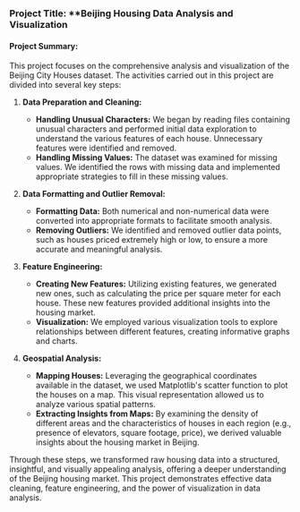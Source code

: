 ### Project Title: **Beijing Housing Data Analysis and Visualization

#### Project Summary:

This project focuses on the comprehensive analysis and visualization of the Beijing City Houses dataset. The activities carried out in this project are divided into several key steps:

1. **Data Preparation and Cleaning:**
   - **Handling Unusual Characters:** We began by reading files containing unusual characters and performed initial data exploration to understand the various features of each house. Unnecessary features were identified and removed.
   - **Handling Missing Values:** The dataset was examined for missing values. We identified the rows with missing data and implemented appropriate strategies to fill in these missing values.

2. **Data Formatting and Outlier Removal:**
   - **Formatting Data:** Both numerical and non-numerical data were converted into appropriate formats to facilitate smooth analysis. 
   - **Removing Outliers:** We identified and removed outlier data points, such as houses priced extremely high or low, to ensure a more accurate and meaningful analysis.

3. **Feature Engineering:**
   - **Creating New Features:** Utilizing existing features, we generated new ones, such as calculating the price per square meter for each house. These new features provided additional insights into the housing market.
   - **Visualization:** We employed various visualization tools to explore relationships between different features, creating informative graphs and charts.

4. **Geospatial Analysis:**
   - **Mapping Houses:** Leveraging the geographical coordinates available in the dataset, we used Matplotlib's scatter function to plot the houses on a map. This visual representation allowed us to analyze various spatial patterns.
   - **Extracting Insights from Maps:** By examining the density of different areas and the characteristics of houses in each region (e.g., presence of elevators, square footage, price), we derived valuable insights about the housing market in Beijing.

Through these steps, we transformed raw housing data into a structured, insightful, and visually appealing analysis, offering a deeper understanding of the Beijing housing market. This project demonstrates effective data cleaning, feature engineering, and the power of visualization in data analysis.
